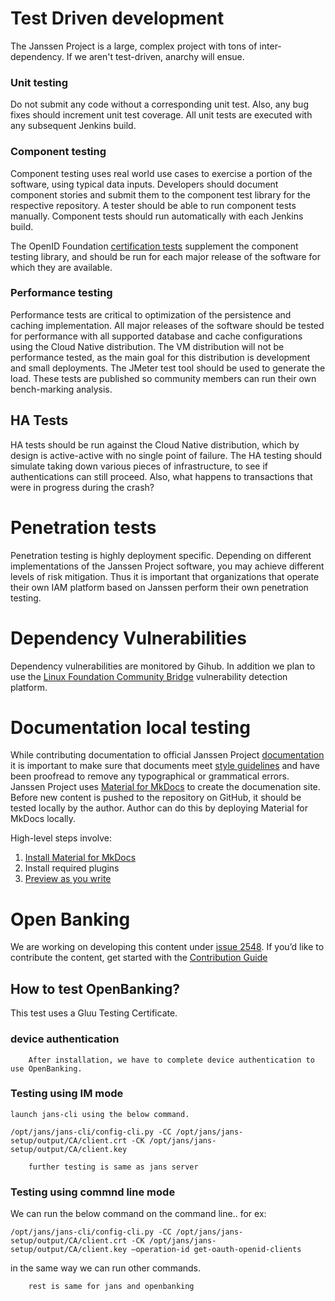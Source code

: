 # Test Driven development

The Janssen Project is a large, complex project with tons of inter-dependency.  If we aren't test-driven, anarchy will ensue.

### Unit testing
Do not submit any code without a corresponding unit test. Also, any bug fixes should increment unit test coverage. All unit tests are executed with any subsequent Jenkins build.

### Component testing
Component testing uses real world use cases to exercise a portion of the software, using typical data inputs. Developers should document component stories and submit them to the component test library for the respective repository. A tester should be able to run component tests manually. Component tests should run automatically with each Jenkins build.

The OpenID Foundation [certification tests](https://openid.net/certification) supplement the component testing library, and should be run for each major release of the software for which they are available.

### Performance testing
Performance tests are critical to optimization of the persistence and caching implementation. All major releases of the software should be tested for performance with all supported database and cache configurations using the Cloud Native distribution. The VM distribution will not be performance tested, as the main goal for this distribution is development and small deployments. The JMeter test tool should be used to generate the load. These tests are published so community members can run their own bench-marking analysis.

## HA Tests
HA tests should be run against the Cloud Native distribution, which by design is active-active with no single point of failure. The HA testing should simulate taking down various pieces of infrastructure, to see if authentications can still proceed. Also, what happens to transactions that were in progress during the crash?

# Penetration tests
Penetration testing is highly deployment specific. Depending on different implementations of the Janssen Project software, you may achieve different levels of risk mitigation. Thus it is important that organizations that operate their own IAM platform based on Janssen perform their own penetration
testing.

# Dependency Vulnerabilities
Dependency vulnerabilities are monitored by Gihub. In addition we plan to use the [Linux Foundation Community Bridge](https://security.communitybridge.org) vulnerability detection platform.

# Documentation local testing

While contributing documentation to official Janssen Project [documentation](https://jans.io/docs/) it is important to make sure that documents meet [style guidelines](../CONTRIBUTING.md#documentation-style-guide) and have been proofread to remove any typographical or grammatical errors.
Janssen Project uses [Material for MkDocs](https://squidfunk.github.io/mkdocs-material/) to create the documenation site. Before new content is pushed to the repository on GitHub, it should be tested locally by the author. Author can do this by deploying Material for MkDocs locally.

High-level steps involve:

1. [Install Material for MkDocs](https://squidfunk.github.io/mkdocs-material/getting-started/#installation)
2. Install required plugins
3. [Preview as you write](https://squidfunk.github.io/mkdocs-material/creating-your-site/#previewing-as-you-write)

# Open Banking

We are working on developing this content under [issue 2548](https://github.com/JanssenProject/jans/issues/2548). If you’d like to contribute the content, get started with the [Contribution Guide](https://docs.jans.io/head/CONTRIBUTING/#contributing-to-the-documentation) 
## How to test OpenBanking?

This test uses a Gluu Testing Certificate.

### device authentication

		After installation, we have to complete device authentication to use OpenBanking.

### Testing using IM mode
	launch jans-cli using the below command.

```
/opt/jans/jans-cli/config-cli.py -CC /opt/jans/jans-setup/output/CA/client.crt -CK /opt/jans/jans-setup/output/CA/client.key
```

		further testing is same as jans server

###  Testing using commnd line mode

We can run the below command on the command line..
for ex:
```
/opt/jans/jans-cli/config-cli.py -CC /opt/jans/jans-setup/output/CA/client.crt -CK /opt/jans/jans-setup/output/CA/client.key –operation-id get-oauth-openid-clients
```

in the same way we can run other commands.

		rest is same for jans and openbanking
